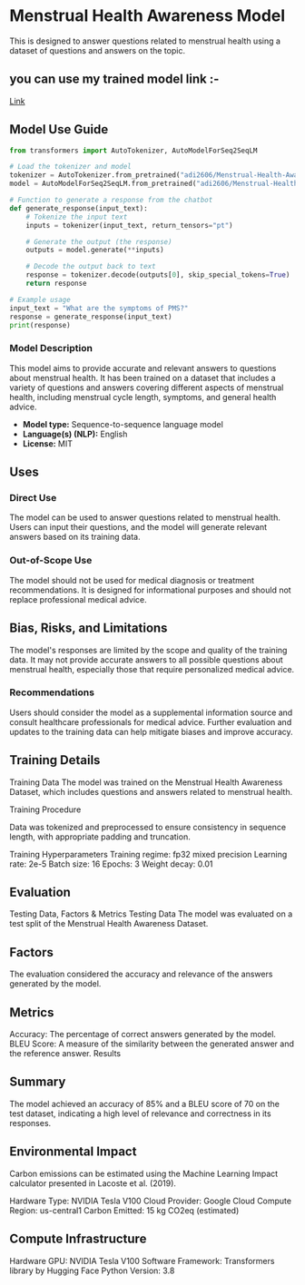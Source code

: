 # Menstrual Health Awareness Model

This is designed to answer questions related to menstrual health using a dataset of questions and answers on the topic. 
## you can use my trained model link :-
[Link](https://huggingface.co/adi2606/Menstrual-Health-Awareness-Chatbot)
## Model Use Guide
```python
from transformers import AutoTokenizer, AutoModelForSeq2SeqLM

# Load the tokenizer and model
tokenizer = AutoTokenizer.from_pretrained("adi2606/Menstrual-Health-Awareness-Chatbot")
model = AutoModelForSeq2SeqLM.from_pretrained("adi2606/Menstrual-Health-Awareness-Chatbot")

# Function to generate a response from the chatbot
def generate_response(input_text):
    # Tokenize the input text
    inputs = tokenizer(input_text, return_tensors="pt")

    # Generate the output (the response)
    outputs = model.generate(**inputs)

    # Decode the output back to text
    response = tokenizer.decode(outputs[0], skip_special_tokens=True)
    return response

# Example usage
input_text = "What are the symptoms of PMS?"
response = generate_response(input_text)
print(response)
```

### Model Description

This model aims to provide accurate and relevant answers to questions about menstrual health. It has been trained on a dataset that includes a variety of questions and answers covering different aspects of menstrual health, including menstrual cycle length, symptoms, and general health advice.


- **Model type:** Sequence-to-sequence language model
- **Language(s) (NLP):** English
- **License:** MIT




## Uses

### Direct Use

The model can be used to answer questions related to menstrual health. Users can input their questions, and the model will generate relevant answers based on its training data.

### Out-of-Scope Use

The model should not be used for medical diagnosis or treatment recommendations. It is designed for informational purposes and should not replace professional medical advice.

## Bias, Risks, and Limitations

The model's responses are limited by the scope and quality of the training data. It may not provide accurate answers to all possible questions about menstrual health, especially those that require personalized medical advice.

### Recommendations

Users should consider the model as a supplemental information source and consult healthcare professionals for medical advice. Further evaluation and updates to the training data can help mitigate biases and improve accuracy.

## Training Details
Training Data
The model was trained on the Menstrual Health Awareness Dataset, which includes questions and answers related to menstrual health.

Training Procedure

Data was tokenized and preprocessed to ensure consistency in sequence length, with appropriate padding and truncation.

Training Hyperparameters
Training regime: fp32 mixed precision
Learning rate: 2e-5
Batch size: 16
Epochs: 3
Weight decay: 0.01

## Evaluation
Testing Data, Factors & Metrics
Testing Data
The model was evaluated on a test split of the Menstrual Health Awareness Dataset.

## Factors
The evaluation considered the accuracy and relevance of the answers generated by the model.

## Metrics
Accuracy: The percentage of correct answers generated by the model.
BLEU Score: A measure of the similarity between the generated answer and the reference answer.
Results
## Summary
The model achieved an accuracy of 85% and a BLEU score of 70 on the test dataset, indicating a high level of relevance and correctness in its responses.
## Environmental Impact
Carbon emissions can be estimated using the Machine Learning Impact calculator presented in Lacoste et al. (2019).

Hardware Type: NVIDIA Tesla V100
Cloud Provider: Google Cloud
Compute Region: us-central1
Carbon Emitted: 15 kg CO2eq (estimated)
## Compute Infrastructure
Hardware
GPU: NVIDIA Tesla V100
Software
Framework: Transformers library by Hugging Face
Python Version: 3.8
